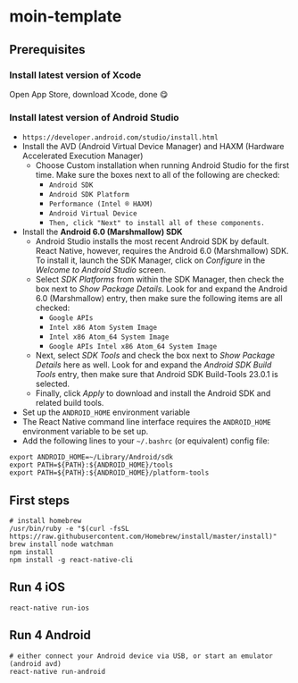 # moin-template

## Prerequisites

### Install latest version of Xcode

Open App Store, download Xcode, done 😋

### Install latest version of Android Studio

- `https://developer.android.com/studio/install.html`
- Install the AVD (Android Virtual Device Manager) and HAXM (Hardware Accelerated Execution Manager)
  - Choose Custom installation when running Android Studio for the first time. Make sure the boxes next to all of the following are checked:
    - `Android SDK`
    - `Android SDK Platform`
    - `Performance (Intel ® HAXM)`
    - `Android Virtual Device`
    - `Then, click "Next" to install all of these components.`
- Install the **Android 6.0 (Marshmallow) SDK**
  - Android Studio installs the most recent Android SDK by default. React Native, however, requires the Android 6.0 (Marshmallow) SDK. To install it, launch the SDK Manager, click on _Configure_ in the _Welcome to Android Studio_ screen.
  - Select _SDK Platforms_ from within the SDK Manager, then check the box next to _Show Package Details_. Look for and expand the Android 6.0 (Marshmallow) entry, then make sure the following items are all checked:
    - `Google APIs`
    - `Intel x86 Atom System Image`
    - `Intel x86 Atom_64 System Image`
    - `Google APIs Intel x86 Atom_64 System Image`
  - Next, select _SDK Tools_ and check the box next to _Show Package Details_ here as well. Look for and expand the _Android SDK Build Tools_ entry, then make sure that Android SDK Build-Tools 23.0.1 is selected.
  - Finally, click _Apply_ to download and install the Android SDK and related build tools.
- Set up the `ANDROID_HOME` environment variable 
- The React Native command line interface requires the `ANDROID_HOME` environment variable to be set up.
- Add the following lines to your `~/.bashrc` (or equivalent) config file:

```
export ANDROID_HOME=~/Library/Android/sdk
export PATH=${PATH}:${ANDROID_HOME}/tools
export PATH=${PATH}:${ANDROID_HOME}/platform-tools
```

## First steps
```
# install homebrew
/usr/bin/ruby -e "$(curl -fsSL https://raw.githubusercontent.com/Homebrew/install/master/install)"
brew install node watchman
npm install
npm install -g react-native-cli
```

## Run 4 iOS
```
react-native run-ios
```

## Run 4 Android
```
# either connect your Android device via USB, or start an emulator (android avd)
react-native run-android
```
